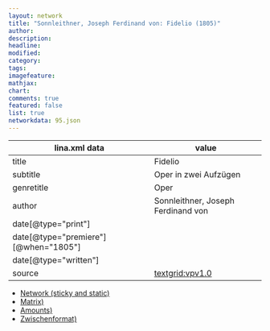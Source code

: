 ```yaml
---
layout: network
title: "Sonnleithner, Joseph Ferdinand von: Fidelio (1805)"
author:
description:
headline:
modified:
category:
tags:
imagefeature: 
mathjax: 
chart: 
comments: true
featured: false
list: true
networkdata: 95.json
---
```

lina.xml data  | value
------------- | -------------
title|Fidelio
subtitle|Oper in zwei Aufzügen
genretitle|Oper
author|Sonnleithner, Joseph Ferdinand von
date[@type="print"]|
date[@type="premiere"][@when="1805"]|
date[@type="written"]|
source|[textgrid:vpv1.0](https://textgridlab.org/1.0/tgcrud-public/rest/textgrid:vpv1.0/data)



* [Network (sticky and static)](/linas/network95)
* [Matrix)](/linas/matrix95)
* [Amounts)](/linas/amount95)
* [Zwischenformat)](/linas/lina95 )

